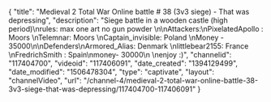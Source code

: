 {
    "title": "Medieval 2 Total War Online battle # 38 (3v3 siege) - That was depressing",
    "description": "Siege battle in a wooden castle (high period)\nrules: max one art no gun powder \n\nAttackers:\nPixelatedApollo : Moors \nTelemnar: Moors \nCaptain_invisible: Poland \nMoney - 35000\n\nDefenders\nArmored_Alias: Denmark \nlittlebear2155: France \nFredrichSmith : Spain\nmoney- 30000\n \nenjoy :)",
    "channelid": "117404700",
    "videoid": "117406091",
    "date_created": "1394129499",
    "date_modified": "1506478304",
    "type": "captivate",
    "layout": "channelVideo",
    "url": "\/channel-4\/medieval-2-total-war-online-battle-38-3v3-siege-that-was-depressing\/117404700-117406091"
}